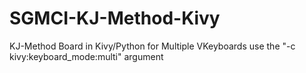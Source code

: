 SGMCI-KJ-Method-Kivy
====================

KJ-Method Board in Kivy/Python
for Multiple VKeyboards use the "-c kivy:keyboard_mode:multi" argument 
